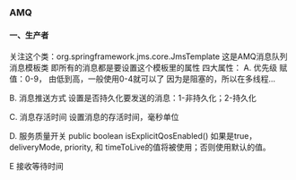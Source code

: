 ### AMQ
#### 一、生产者
关注这个类：org.springframework.jms.core.JmsTemplate
这是AMQ消息队列消息模板类
即所有的消息都是要设置这个模板里的属性
四大属性：
A. 优先级
赋值：0-9， 由低到高，一般使用0-4就可以了
因为是阻塞的，所以在多线程...

B. 消息推送方式
设置是否持久化要发送的消息：1-非持久化；2-持久化

C. 消息存活时间
设置消息的存活时间，毫秒单位

D. 服务质量开关
public boolean isExplicitQosEnabled()
如果是true，deliveryMode, priority, 和 timeToLive的值将被使用；否则使用默认的值。

E
接收等待时间
